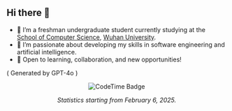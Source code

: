 ## Hi there 👋

- 🌱 I’m a freshman undergraduate student currently studying at the [School of Computer Science](https://cs.whu.edu.cn), [Wuhan University](https://www.whu.edu.cn).
- 🚀 I’m passionate about developing my skills in software engineering and artificial intelligence.  
- 🌟 Open to learning, collaboration, and new opportunities!

( Generated by GPT-4o )

<!--
**TonyYin0418/TonyYin0418** is a ✨ _special_ ✨ repository because its `README.md` (this file) appears on your GitHub profile.

Here are some ideas to get you started:

- 🔭 I’m currently working on ...
- 🌱 I’m currently learning ...
- 👯 I’m looking to collaborate on ...
- 🤔 I’m looking for help with ...
- 💬 Ask me about ...
- 📫 How to reach me: ...
- 😄 Pronouns: ...
- ⚡ Fun fact: ...
-->

<div align="center">
<img href="https://codetime.dev" alt="CodeTime Badge" src="https://img.shields.io/endpoint?style=for-the-badge&color=123&url=https%3A%2F%2Fapi.codetime.dev%2Fshield%3Fid%3D31428%26project%3D%26in=0">
</div>


<p align="center"><em>Statistics starting from February 6, 2025.</em></p>
